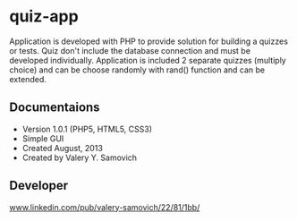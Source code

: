 quiz-app 
====================

Application is developed with PHP to provide solution for building a quizzes or tests. Quiz don't include the database connection and must be developed individually. Application is included 2 separate quizzes (multiply choice) and can be choose randomly with rand() function and can be extended.


Documentaions
-------------

 - Version 1.0.1 (PHP5, HTML5, CSS3)
 - Simple GUI
 - Created August, 2013
 - Created by Valery Y. Samovich

Developer
---------
www.linkedin.com/pub/valery-samovich/22/81/1bb/


